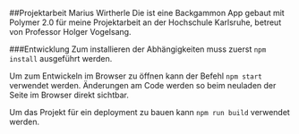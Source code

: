 ##Projektarbeit Marius Wirtherle
Die ist eine Backgammon App gebaut mit Polymer 2.0 für meine Projektarbeit an der Hochschule Karlsruhe, betreut von Professor Holger Vogelsang.

###Entwicklung
Zum installieren der Abhängigkeiten muss zuerst `npm install` ausgeführt werden.

Um zum Entwickeln im Browser zu öffnen kann der Befehl `npm start` verwendet werden. Änderungen am Code werden so beim neuladen der Seite im Browser direkt sichtbar.

Um das Projekt für ein deployment zu bauen kann `npm run build` verwendet werden.

